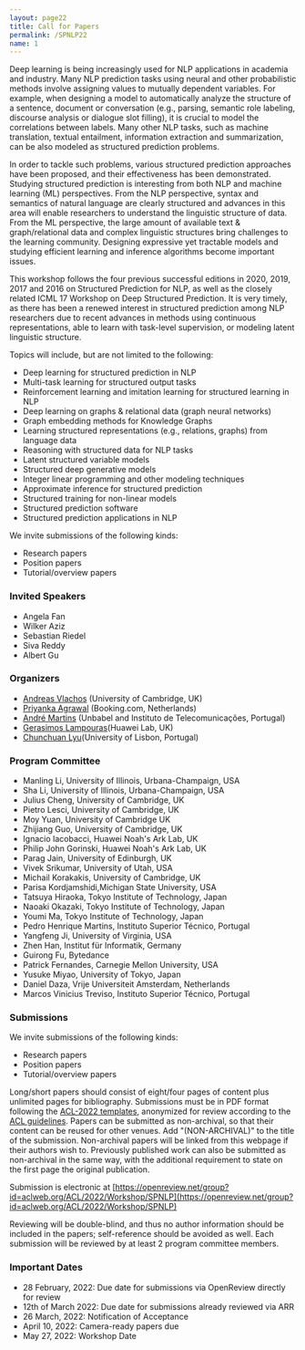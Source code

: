 ```yaml
---
layout: page22
title: Call for Papers
permalink: /SPNLP22
name: 1
---
```


Deep learning is being increasingly used for NLP applications in academia and industry. Many NLP prediction tasks using neural and other probabilistic methods involve assigning values to mutually dependent variables. For example, when designing a model to automatically analyze the structure of a sentence, document or conversation (e.g., parsing, semantic role labeling, discourse analysis or dialogue slot filling), it is crucial to model the correlations between labels. Many other NLP tasks, such as machine translation, textual entailment, information extraction and summarization, can be also modeled as structured prediction problems.

In order to tackle such problems, various structured prediction approaches have been proposed, and their effectiveness has been demonstrated. Studying structured prediction is interesting from both NLP and machine learning (ML) perspectives. From the NLP perspective, syntax and semantics of natural language are clearly structured and advances in this area will enable researchers to understand the linguistic structure of data. From the ML perspective, the large amount of available text & graph/relational data and complex linguistic structures bring challenges to the learning community. Designing expressive yet tractable models and studying efficient learning and inference algorithms become important issues.

This workshop follows the four previous successful editions in 2020, 2019, 2017 and 2016 on Structured Prediction for NLP, as well as the closely related ICML 17 Workshop on Deep Structured Prediction. It is very timely, as there has been a renewed interest in structured prediction among NLP researchers due to recent advances in methods using continuous representations, able to learn with task-level supervision, or modeling latent linguistic structure.

Topics will include, but are not limited to the following:

*  Deep learning for structured prediction in NLP
*  Multi-task learning for structured output tasks
*  Reinforcement learning and imitation learning for structured learning in NLP
*  Deep learning on graphs & relational data (graph neural networks)
*  Graph embedding methods for Knowledge Graphs
*  Learning structured representations (e.g., relations, graphs) from language data
*  Reasoning with structured data for NLP tasks
*  Latent structured variable models
*  Structured deep generative models
*  Integer linear programming and other modeling techniques
*  Approximate inference for structured prediction
*  Structured training for non-linear models
*  Structured prediction software
*  Structured prediction applications in NLP

We invite submissions of the following kinds:
*  Research papers
*  Position papers
*  Tutorial/overview papers

### Invited Speakers
 
- Angela Fan
- Wilker Aziz
- Sebastian Riedel
- Siva Reddy
- Albert Gu


### Organizers

* [Andreas Vlachos](https://andreasvlachos.github.io) (University of Cambridge, UK)
* [Priyanka Agrawal](https://sites.google.com/site/priyankaagr17) (Booking.com, Netherlands)
* [André Martins](https://andre-martins.github.io) (Unbabel and Instituto de Telecomunicações, Portugal)
* [Gerasimos Lampouras](https://glampouras.github.io/)(Huawei Lab, UK)
* [Chunchuan Lyu]()(University of Lisbon, Portugal)

### Program Committee

* Manling Li, University of Illinois, Urbana-Champaign, USA
* Sha Li, University of Illinois, Urbana-Champaign, USA
* Julius Cheng, University of Cambridge, UK
* Pietro Lesci, University of Cambridge, UK
* Moy Yuan, University of Cambridge UK
* Zhijiang Guo, University of Cambridge, UK
* Ignacio Iacobacci, Huawei Noah's Ark Lab, UK
* Philip John Gorinski, Huawei Noah's Ark Lab, UK
* Parag Jain, University of Edinburgh, UK
* Vivek Srikumar, University of Utah, USA 
* Michail Korakakis, University of Cambridge, UK
* Parisa Kordjamshidi,Michigan State University, USA 
* Tatsuya Hiraoka, Tokyo Institute of Technology, Japan
* Naoaki Okazaki, Tokyo Institute of Technology, Japan
* Youmi Ma, Tokyo Institute of Technology, Japan
* Pedro Henrique Martins, Instituto Superior Técnico, Portugal
* Yangfeng Ji, University of Virginia, USA
* Zhen Han, Institut für Informatik, Germany
* Guirong Fu, Bytedance
* Patrick Fernandes, Carnegie Mellon University, USA
* Yusuke Miyao, University of Tokyo, Japan
* Daniel Daza, Vrije Universiteit Amsterdam, Netherlands
* Marcos Vinicius Treviso, Instituto Superior Técnico, Portugal

### Submissions

We invite submissions of the following kinds:
*  Research papers
*  Position papers
*  Tutorial/overview papers

Long/short papers should consist of eight/four pages of content plus unlimited pages for bibliography. Submissions must be in PDF format following the [ACL-2022 templates](https://github.com/acl-org/acl-style-files), anonymized for review according to the [ACL guidelines](https://www.2022.aclweb.org/callpapers). Papers can be submitted as non-archival, so that their content can be reused for other venues. Add "(NON-ARCHIVAL)" to the title of the submission. Non-archival papers will be linked from this webpage if their authors wish to. Previously published work can also be submitted as non-archival in the same way, with the additional requirement to state on the first page the original publication.
<!--To mark your submission as non-archival, check the corresponding checkbox on the submission form. -->

Submission is electronic at
[https://openreview.net/group?id=aclweb.org/ACL/2022/Workshop/SPNLP](https://openreview.net/group?id=aclweb.org/ACL/2022/Workshop/SPNLP)

Reviewing will be double-blind, and thus no author information should be included in the papers; self-reference should be avoided as well. Each submission will be reviewed by at least 2 program committee members. 

### Important Dates
- 28 February, 2022: Due date for submissions via OpenReview directly for review
- 12th of March 2022: Due date for submissions already reviewed via ARR
- 26 March, 2022: Notification of Acceptance
- April 10, 2022: Camera-ready papers due
- May 27, 2022: Workshop Date

